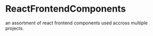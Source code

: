 # ReactFrontendComponents
an assortment of react frontend components used accross multiple projects.
